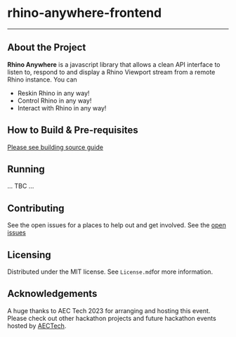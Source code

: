 # rhino-anywhere-frontend
---

## About the Project

**Rhino Anywhere** is a javascript library that allows a clean API interface to listen to, respond to and display a Rhino Viewport stream from a remote Rhino instance.
You can
- Reskin Rhino in any way!
- Control Rhino in any way!
- Interact with Rhino in any way!

## How to Build & Pre-requisites
[Please see building source guide](BUILDSOURCE.md)

## Running
... TBC ...

## Contributing

See the open issues for a places to help out and get involved.
See the [open issues](https://github.com/rhino-anywhere/rhino-anywhere-frontend/issues?q=is%3Aissue+is%3Aopen+sort%3Aupdated-desc) 

## Licensing

Distributed under the MIT license. See `License.md`for more information.

## Acknowledgements

A huge thanks to AEC Tech 2023 for arranging and hosting this event.
Please check out other hackathon projects and future hackathon events hosted by [AECTech](https://www.aectech.us/).
